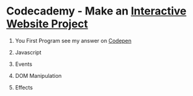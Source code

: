 # Codecademy - Make an [Interactive Website Project](https://www.codecademy.com/en/skills/make-an-interactive-website)

1. You First Program
see my answer on [Codepen](https://codepen.io/sebam2k4/pen/qmYKVK)

2. Javascript

3. Events

4. DOM Manipulation

5. Effects